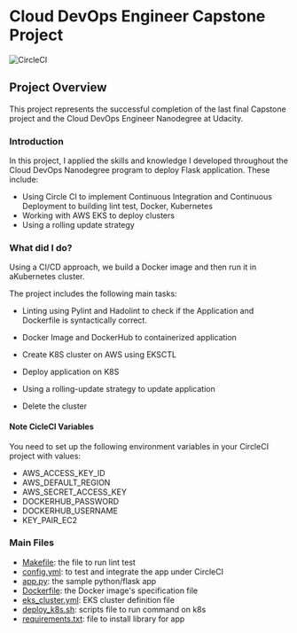# Cloud DevOps Engineer Capstone Project
![CircleCI](https://circleci.com/gh/lqhuygt/Capstone-Cloud-DevOps-HuyLQ.svg?style=svg)

## Project Overview

This project represents the successful completion of the last final Capstone project and the Cloud DevOps Engineer Nanodegree at Udacity.

### Introduction

In this project, I applied the skills and knowledge I developed throughout the Cloud DevOps Nanodegree program to deploy Flask application. These include:

- Using Circle CI to implement Continuous Integration and Continuous Deployment to building lint test, Docker, Kubernetes
- Working with AWS EKS to deploy clusters
- Using a rolling update strategy

### What did I do?

Using a CI/CD approach, we build a Docker image and then run it in aKubernetes cluster.

The project includes the following main tasks:
- Linting using Pylint and Hadolint to check if the Application and Dockerfile is syntactically correct.

- Docker Image and DockerHub to containerized application
- Create K8S cluster on AWS using EKSCTL
- Deploy application on K8S
- Using a rolling-update strategy to update application
- Delete the cluster

#### Note CicleCI Variables

You need to set up the following environment variables in your CircleCI project with values:

* AWS_ACCESS_KEY_ID
* AWS_DEFAULT_REGION
* AWS_SECRET_ACCESS_KEY
* DOCKERHUB_PASSWORD
* DOCKERHUB_USERNAME
* KEY_PAIR_EC2
  
### Main Files

* [Makefile](./Makefile): the file to run lint test
* [config.yml](.circleci/config.yml): to test and integrate the app under CircleCI
* [app.py](./app.py): the sample python/flask app
* [Dockerfile](./Dockerfile): the Docker image's specification file
* [eks_cluster.yml](./eks_cluster.yml): EKS cluster definition file
* [deploy_k8s.sh](./deploy_k8s.sh): scripts file to run command on k8s
* [requirements.txt](./requirements.txt): file to install library for app
